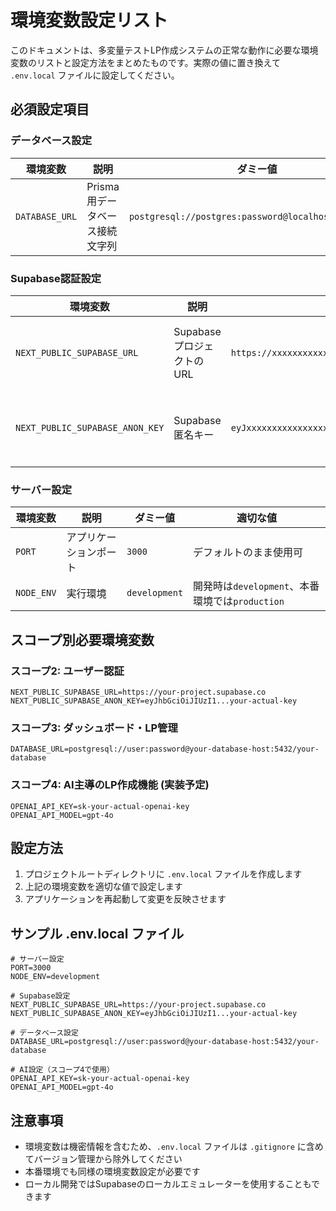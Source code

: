 # 環境変数設定リスト

このドキュメントは、多変量テストLP作成システムの正常な動作に必要な環境変数のリストと設定方法をまとめたものです。実際の値に置き換えて `.env.local` ファイルに設定してください。

## 必須設定項目

### データベース設定
| 環境変数 | 説明 | ダミー値 | 適切な値 |
|---------|------|---------|---------|
| `DATABASE_URL` | Prisma用データベース接続文字列 | `postgresql://postgres:password@localhost:5432/ailp` | 実際のPostgreSQLデータベースの接続文字列 |

### Supabase認証設定
| 環境変数 | 説明 | ダミー値 | 適切な値 |
|---------|------|---------|---------|
| `NEXT_PUBLIC_SUPABASE_URL` | SupabaseプロジェクトのURL | `https://xxxxxxxxxxxxxxxxxxxx.supabase.co` | Supabaseダッシュボードで取得したURL |
| `NEXT_PUBLIC_SUPABASE_ANON_KEY` | Supabase匿名キー | `eyJxxxxxxxxxxxxxxxxxxxxxxxxxxxxxxxxxxxxxxxxxxxxxxxxxxxxx` | Supabaseダッシュボードで取得した匿名キー |

### サーバー設定
| 環境変数 | 説明 | ダミー値 | 適切な値 |
|---------|------|---------|---------|
| `PORT` | アプリケーションポート | `3000` | デフォルトのまま使用可 |
| `NODE_ENV` | 実行環境 | `development` | 開発時は`development`、本番環境では`production` |

## スコープ別必要環境変数

### スコープ2: ユーザー認証
```
NEXT_PUBLIC_SUPABASE_URL=https://your-project.supabase.co
NEXT_PUBLIC_SUPABASE_ANON_KEY=eyJhbGciOiJIUzI1...your-actual-key
```

### スコープ3: ダッシュボード・LP管理
```
DATABASE_URL=postgresql://user:password@your-database-host:5432/your-database
```

### スコープ4: AI主導のLP作成機能 (実装予定)
```
OPENAI_API_KEY=sk-your-actual-openai-key
OPENAI_API_MODEL=gpt-4o
```

## 設定方法

1. プロジェクトルートディレクトリに `.env.local` ファイルを作成します
2. 上記の環境変数を適切な値で設定します
3. アプリケーションを再起動して変更を反映させます

## サンプル .env.local ファイル

```
# サーバー設定
PORT=3000
NODE_ENV=development

# Supabase設定
NEXT_PUBLIC_SUPABASE_URL=https://your-project.supabase.co
NEXT_PUBLIC_SUPABASE_ANON_KEY=eyJhbGciOiJIUzI1...your-actual-key

# データベース設定
DATABASE_URL=postgresql://user:password@your-database-host:5432/your-database

# AI設定（スコープ4で使用）
OPENAI_API_KEY=sk-your-actual-openai-key
OPENAI_API_MODEL=gpt-4o
```

## 注意事項

- 環境変数は機密情報を含むため、`.env.local` ファイルは `.gitignore` に含めてバージョン管理から除外してください
- 本番環境でも同様の環境変数設定が必要です
- ローカル開発ではSupabaseのローカルエミュレーターを使用することもできます